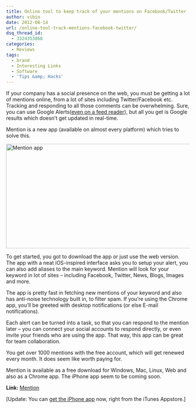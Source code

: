 ```yaml
---
title: Online tool to keep track of your mentions on Facebook/Twitter
author: vibin
date: 2012-08-14
url: /online-tool-track-mentions-facebook-twitter/
dsq_thread_id:
  - 3324353868
categories:
  - Reviews
tags:
  - brand
  - Interesting Links
  - Software
  - 'Tips &amp; Hacks'
---
```

If your company has a social presence on the web, you must be getting a lot of mentions online, from a lot of sites including Twitter/Facebook etc. Tracking and responding to all those comments can be overwhelming. Sure, you can use Google Alerts([even on a feed reader][1]), but all you get is Google results which doesn&#8217;t get updated in real-time.

Mention is a new app (available on almost every platform) which tries to solve this.

[<img class="aligncenter size-medium wp-image-60590" title="Mention app" src="http://cdn.devilsworkshop.org/files/2012/08/mention-600x286.png" alt="Mention app" width="600" height="286" />][2]

To get started, you got to download the app or just use the web version. The app with a neat iOS-inspired interface asks you to setup your alert, you can also add aliases to the main keyword. Mention will look for your keyword in lot of sites &#8211; including Facebook, Twitter, News, Blogs, Images and more.

The app is pretty fast in fetching new mentions of your keyword and also has anti-noise technology built in, to filter spam. If you&#8217;re using the Chrome app, you&#8217;ll be greeted with desktop notifications (or else E-mail notifications).

Each alert can be turned into a task, so that you can respond to the mention later &#8211; you can connect your social accounts to respond directly, or even invite your friends who are using the app. That way, this app can be great for team collaboration.

You get over 1000 mentions with the free account, which will get renewed every month. It does seem like worth paying for.

Mention is available as a free download for Windows, Mac, Linux, Web and also as a Chrome app. The iPhone app seem to be coming soon.

**Link:** <a href="https://en.mention.net/" onclick="_gaq.push(['_trackEvent', 'outbound-article', 'https://en.mention.net/', 'Mention']);" >Mention</a>

[Update: You can <a href="http://itunes.apple.com/us/app/mention-for-iphone/id535505237?mt=8&ign-mpt=uo%3D4" onclick="_gaq.push(['_trackEvent', 'outbound-article', 'http://itunes.apple.com/us/app/mention-for-iphone/id535505237?mt=8&ign-mpt=uo%3D4', 'get the iPhone app']);" >get the iPhone app</a> now, right from the iTunes Appstore.]

 [1]: http://devilsworkshop.org/now-get-google-alerts-on-your-feed-reader/
 [2]: http://cdn.devilsworkshop.org/files/2012/08/mention.png
